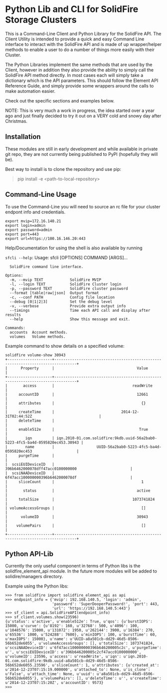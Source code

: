 Python Lib and CLI for SolidFire Storage Clusters
=================================================

This is a Command-Line Client and Python Library for the SolidFire API.
The Client Utility is intended to provide a quick and easy Command Line
interface to interact with the SolidFire API and is made of up
wrapper/helper methods to enable a user to do a number of things more
easily with their Cluster.

The Python Libraries implement the same methods that are used by the
Client, however in addition they also provide the ability to simply call
the SolidFire API method directly. In most cases each will simply take a
dictionary which is the API parameters. This should follow the Element
API Reference Guide, and simply provide some wrappers around the calls
to make automation easier.

Check out the specific sections and examples below.

NOTE: This is very much a work in progress, the idea started over a year
ago and just finally decided to try it out on a VERY cold and snowy day
after Christmas.

Installation
------------

These modules are still in early development and while available in
private git repo, they are not currently being published to PyPI
(hopefully they will be).

Best way to install is to clone the repository and use pip:

> pip install -e \<path-to-local-repository\>

Command-Line Usage
------------------

To use the Command-Line you will need to source an rc file for
your cluster endpont info and credentials.

    export mvip=172.16.140.21
    export login=admin
    export password=admin
    export port=443
    export url=https://100.16.146.20:443

Help/Documentation for using the shell is also available by running

`sfcli --help`:
    Usage: sfcli [OPTIONS] COMMAND [ARGS]...

      SolidFire command line interface.

    Options:
      -m, --mvip TEXT            SolidFire MVIP
      -l, --login TEXT           SolidFire Cluster login
      -p, --password TEXT        SolidFire cluster password
      --format [table|raw|json]  Output format
      -c, --conf PATH            Config file location
      --debug [0|1|2|3]          Set the debug level
      -v, --verbose              Provide extra output info
      --timings                  Time each API call and display after results
      --help                     Show this message and exit.

    Commands:
      accounts  Account methods.
      volumes   Volume methods.

Example command to show details on a specified volume:

    solidfire volume-show 30943
    +--------------------+--------------------------------------------------------------------------------+
    |      Property      |                                     Value                                      |
    +--------------------+--------------------------------------------------------------------------------+
    |       access       |                                   readWrite                                    |
    |     accountID      |                                     12661                                      |
    |     attributes     |                                       {}                                       |
    |     createTime     |                              2014-12-31T02:44:52Z                              |
    |     deleteTime     |                                                                                |
    |     enable512e     |                                      True                                      |
    |        iqn         | iqn.2010-01.com.solidfire:9kdb.uuid-56a2bab0-5223-4fc5-ba4d-0595820ec453.30943 |
    |        name        |                   UUID-56a2bab0-5223-4fc5-ba4d-0595820ec453                    |
    |     purgeTime      |                                                                                |
    |  scsiEUIDeviceID   |                        396b6462000078dff47acc0100000000                        |
    |  scsiNAADeviceID   |                        6f47acc100000000396b6462000078df                        |
    |     sliceCount     |                                       1                                        |
    |       status       |                                     active                                     |
    |     totalSize      |                                   1073741824                                   |
    | volumeAccessGroups |                                       []                                       |
    |      volumeID      |                                     30943                                      |
    |    volumePairs     |                                       []                                       |
    +--------------------+--------------------------------------------------------------------------------+

Python API-Lib
--------------

Currently the only useful component in terms of Python libs is the
solidfire_element_api module.  In the future more modules will be
added to solidire/managers directory.

Example using the Python libs:

    >>> from solidfire import solidfire_element_api as api
    >>> endpoint_info = {'mvip': 192.168.140.5, 'login': 'admin',
                         'password': 'SuperDooperPassword!', 'port': 443,
                         'url': 'https://192.168.140.5:443'}
    >>> sf_client = api.SolidFireAPI(endpoint_info)
    >>> sf_client.volumes.show(23596)
    {u'status': u'active', u'enable512e': True, u'qos': {u'burstIOPS': 15000, u'curve': {u'8192': 160, u'32768': 500, u'4096': 100, u'1048576': 15000, u'131072': 1950, u'262144': 3900, u'16384': 270, u'65536': 1000, u'524288': 7600}, u'minIOPS': 100, u'burstTime': 60, u'maxIOPS': 15000}, u'name': u'UUID-a8a501cb-dd29-46d5-8506-56b652de6055', u'volumeAccessGroups': [], u'totalSize': 1073741824, u'scsiNAADeviceID': u'6f47acc100000000396b646200005c2c', u'purgeTime': u'', u'scsiEUIDeviceID': u'396b646200005c2cf47acc0100000000', u'volumeID': 23596, u'access': u'readWrite', u'iqn': u'iqn.2010-01.com.solidfire:9kdb.uuid-a8a501cb-dd29-46d5-8506-56b652de6055.23596', u'sliceCount': 1, u'attributes': {u'created_at': u'2014-12-23T07:15:19.000000', u'attached_to': None, u'is_clone': u'False', u'attach_time': None, u'uuid': u'a8a501cb-dd29-46d5-8506-56b652de6055'}, u'volumePairs': [], u'deleteTime': u'', u'createTime': u'2014-12-23T07:15:20Z', u'accountID': 9573}
    >>>
